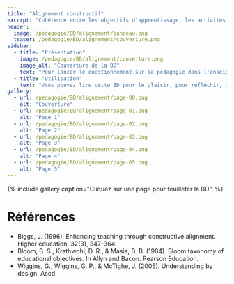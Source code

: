 ```yaml
---
title: "Alignement constructif"
excerpt: "Cohérence entre les objectifs d'apprentissage, les activités et l'évaluation ? Mais pourquoi donc ?"
header:
  image: /pedagogie/BD/alignement/bandeau.png
  teaser: /pedagogie/BD/alignement/couverture.png
sidebar:
  - title: "Présentation"
    image: /pedagogie/BD/alignement/couverture.png
    image_alt: "Couverture de la BD"
    text: "Pour lancer le questionnement sur la pédagogie dans l'enseignement supérieur"
  - title: "Utilisation"
    text: "Vous pouvez lire cette BD pour le plaisir, pour réfléchir, dans des ateliers de formation, pour sensibiliser, ..."
gallery:
  - url: /pedagogie/BD/alignement/page-00.png
    alt: "Couverture"
  - url: /pedagogie/BD/alignement/page-01.png
    alt: "Page 1"
  - url: /pedagogie/BD/alignement/page-02.png
    alt: "Page 2"
  - url: /pedagogie/BD/alignement/page-03.png
    alt: "Page 3"
  - url: /pedagogie/BD/alignement/page-04.png
    alt: "Page 4"
  - url: /pedagogie/BD/alignement/page-05.png
    alt: "Page 5"
---
```


{% include gallery caption="Cliquez sur une page pour feuilleter la BD." %}

# Références
- Biggs, J. (1996). Enhancing teaching through constructive alignment. Higher education, 32(3), 347-364.
- Bloom, B. S., Krathwohl, D. R., & Masia, B. B. (1984). Bloom taxonomy of educational objectives. In Allyn and Bacon. Pearson Education.
- Wiggins, G., Wiggins, G. P., & McTighe, J. (2005). Understanding by design. Ascd.

